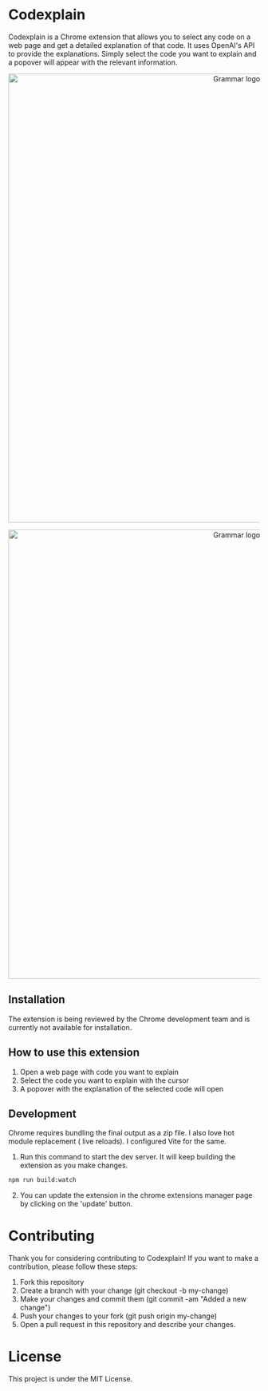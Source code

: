 # Codexplain

Codexplain is a Chrome extension that allows you to select any code on a web page and get a detailed explanation of that code. It uses OpenAI's API to provide the explanations. Simply select the code you want to explain and a popover will appear with the relevant information.

<p align="center">
  <a href="#" rel="noopener" target="_blank"><img width="900" src="https://i.postimg.cc/PfZMxQcX/Captura-de-pantalla-2023-03-18-203245.png" alt="Grammar logo"></a>
</p>
<p align="center">
  <a href="#" rel="noopener" target="_blank"><img width="900" src="https://i.postimg.cc/65XfGGJd/Captura-de-pantalla-2023-03-18-203323.png" alt="Grammar logo"></a>
</p>

## Installation

The extension is being reviewed by the Chrome development team and is currently not available for installation.

## How to use this extension

1. Open a web page with code you want to explain
2. Select the code you want to explain with the cursor
3. A popover with the explanation of the selected code will open

## Development

Chrome requires bundling the final output as a zip file. I also love hot module replacement ( live reloads).
I configured Vite for the same.

1. Run this command to start the dev server. It will keep building the extension as you make changes.

```bash
npm run build:watch
```

2. You can update the extension in the chrome extensions manager page by clicking on the 'update' button.

# Contributing

Thank you for considering contributing to Codexplain! If you want to make a contribution, please follow these steps:

1. Fork this repository
2. Create a branch with your change (git checkout -b my-change)
3. Make your changes and commit them (git commit -am "Added a new change")
4. Push your changes to your fork (git push origin my-change)
5. Open a pull request in this repository and describe your changes.

# License

This project is under the MIT License.

